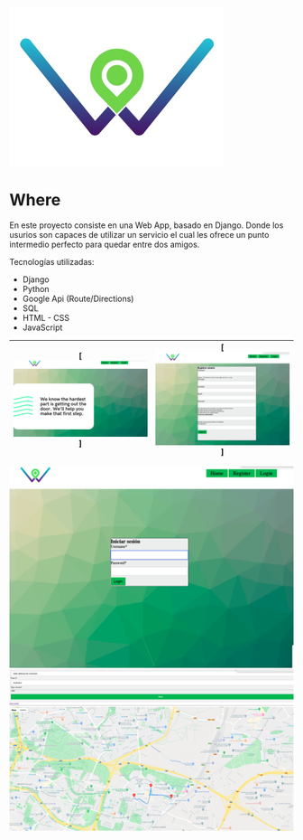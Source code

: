 

![Portada](https://github.com/WHYTEWYLL/Where/blob/master/mysite/users/static/images/logo.jpg)

# Where

En este proyecto consiste en una Web App, basado en  Django. Donde los usurios son capaces de utilizar un servicio el cual les ofrece un punto intermedio perfecto para quedar entre dos amigos.

Tecnologías utilizadas:

- Django
- Python
- Google Api (Route/Directions)
- SQL
- HTML - CSS
- JavaScript

| [![alt-text-1](https://github.com/WHYTEWYLL/Where/blob/master/mysite/users/static/images/Captura%20de%20pantalla%202020-08-04%20a%20las%200.12.31.png)] | [ ![alt-text-2](https://github.com/WHYTEWYLL/Where/blob/master/mysite/users/static/images/Captura%20de%20pantalla%202020-08-04%20a%20las%200.12.40.png)]
|:---:|:---:|
![alt-text-3](https://github.com/WHYTEWYLL/Where/blob/master/mysite/users/static/images/Captura%20de%20pantalla%202020-08-04%20a%20las%200.12.45.png)
![alt-text-4](https://github.com/WHYTEWYLL/Where/blob/master/mysite/users/static/images/Captura%20de%20pantalla%202020-08-04%20a%20las%200.13.32.png)

